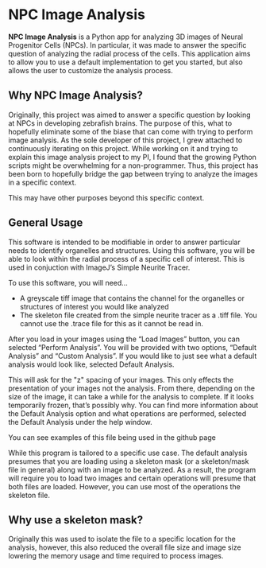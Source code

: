 # NPC Image Analysis
**NPC Image Analysis** is a Python app for analyzing 3D images of Neural Progenitor Cells (NPCs). In particular, it
was made to answer the specific question of analyzing the radial process of the cells. This application
aims to allow you to use a default implementation to get you started, but also allows the user to
customize the analysis process.

## Why NPC Image Analysis?

Originally, this project was aimed to answer a specific question by looking at NPCs in developing zebrafish
brains. The purpose of this, what to hopefully eliminate some of the biase that can come with trying to
perform image analysis. As the sole developer of this project, I grew attached to continuously iterating
on this project. While working on it and trying to explain this image analysis project to my PI, I found
that the growing Python scripts might be overwhelming for a non-programmer. Thus, this project has been 
born to hopefully bridge the gap between trying to analyze the images in a specific context.

This may have other purposes beyond this specific context. 


## General Usage

This software is intended to be modifiable in order to answer particular needs to identify organelles and structures. Using this software, you will be able to look within the radial process of a specific cell of interest. This is used in conjuction with ImageJ’s Simple Neurite Tracer.

To use this software, you will need…

- A greyscale tiff image that contains the channel for the organelles or structures of interest you would like analyzed
- The skeleton file created from the simple neurite tracer as a .tiff file. You cannot use the .trace file for this as it cannot be read in.

After you load in your images using the “Load Images” button, you can selected “Perform Analysis”. You will be provided with two options, “Default Analysis” and “Custom Analysis”. If you would like to just see what a default analysis would look like, selected Default Analysis.

This will ask for the "z" spacing of your images. This only effects the presentation of your images not the analysis. From there, depending on the size of the image, it can take a while for the analysis to complete. If it looks temporarily frozen, that’s possibly why. You can find more information about the Default Analysis option and what operations are performed, selected the Default Analysis under the help window.

You can see examples of this file being used in the github page

While this program is tailored to a specific use case. The default analysis presumes that you are loading using a skeleton mask (or a skeleton/mask file in general) along with an image to be analyzed. As a result, the program will require you to load two images and certain operations will presume that both files are loaded. However, you can use most of the operations the skeleton file.

## Why use a skeleton mask?

Originally this was used to isolate the file to a specific location for the analysis, however, this also reduced the overall file size and image size lowering the memory usage and time required to process images.
